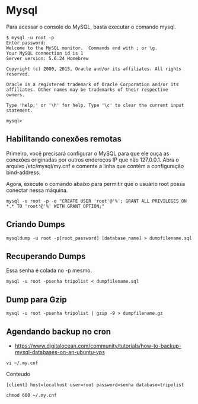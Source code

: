 # Mysql

Para acessar o console do MySQL, basta executar o comando mysql.

```
$ mysql -u root -p
Enter password:
Welcome to the MySQL monitor.  Commands end with ; or \g.
Your MySQL connection id is 1
Server version: 5.6.24 Homebrew

Copyright (c) 2000, 2015, Oracle and/or its affiliates. All rights reserved.

Oracle is a registered trademark of Oracle Corporation and/or its
affiliates. Other names may be trademarks of their respective
owners.

Type 'help;' or '\h' for help. Type '\c' to clear the current input statement.

mysql>
```

## Habilitando conexões remotas

Primeiro, você precisará configurar o MySQL para que ele ouça as conexões originadas por outros endereços IP que não 127.0.0.1. Abra o arquivo /etc/mysql/my.cnf e comente a linha que contém a configuração bind-address.

Agora, execute o comando abaixo para permitir que o usuário root possa conectar nessa máquina.

`mysql -u root -p -e "CREATE USER 'root'@'%'; GRANT ALL PRIVILEGES ON *.* TO 'root'@'%' WITH GRANT OPTION;"`

## Criando Dumps

`mysqldump -u root -p[root_password] [database_name] > dumpfilename.sql`

## Recuperando Dumps

Essa senha é colada no -p mesmo.

`mysql -u root -psenha tripolist < dumpfilename.sql`

## Dump para Gzip

`mysql -u root -psenha tripolist | gzip -9 > dumpfilename.gz`

## Agendando backup no cron

- https://www.digitalocean.com/community/tutorials/how-to-backup-mysql-databases-on-an-ubuntu-vps

`vi ~/.my.cnf`

Conteudo

`[client]
host=localhost
user=root
password=senha
database=tripolist`

`chmod 600 ~/.my.cnf`
